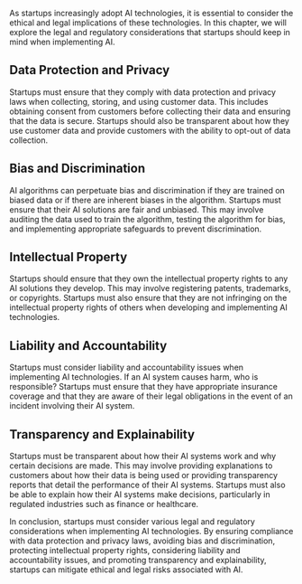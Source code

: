
As startups increasingly adopt AI technologies, it is essential to consider the ethical and legal implications of these technologies. In this chapter, we will explore the legal and regulatory considerations that startups should keep in mind when implementing AI.

Data Protection and Privacy
---------------------------

Startups must ensure that they comply with data protection and privacy laws when collecting, storing, and using customer data. This includes obtaining consent from customers before collecting their data and ensuring that the data is secure. Startups should also be transparent about how they use customer data and provide customers with the ability to opt-out of data collection.

Bias and Discrimination
-----------------------

AI algorithms can perpetuate bias and discrimination if they are trained on biased data or if there are inherent biases in the algorithm. Startups must ensure that their AI solutions are fair and unbiased. This may involve auditing the data used to train the algorithm, testing the algorithm for bias, and implementing appropriate safeguards to prevent discrimination.

Intellectual Property
---------------------

Startups should ensure that they own the intellectual property rights to any AI solutions they develop. This may involve registering patents, trademarks, or copyrights. Startups must also ensure that they are not infringing on the intellectual property rights of others when developing and implementing AI technologies.

Liability and Accountability
----------------------------

Startups must consider liability and accountability issues when implementing AI technologies. If an AI system causes harm, who is responsible? Startups must ensure that they have appropriate insurance coverage and that they are aware of their legal obligations in the event of an incident involving their AI system.

Transparency and Explainability
-------------------------------

Startups must be transparent about how their AI systems work and why certain decisions are made. This may involve providing explanations to customers about how their data is being used or providing transparency reports that detail the performance of their AI systems. Startups must also be able to explain how their AI systems make decisions, particularly in regulated industries such as finance or healthcare.

In conclusion, startups must consider various legal and regulatory considerations when implementing AI technologies. By ensuring compliance with data protection and privacy laws, avoiding bias and discrimination, protecting intellectual property rights, considering liability and accountability issues, and promoting transparency and explainability, startups can mitigate ethical and legal risks associated with AI.
